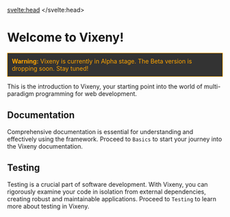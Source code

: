 <svelte:head>
    <title>Vixeny - Unleash the Power of Multi-Paradigm Programming</title>
    <meta name="description" content="Vixeny is a multi-paradigm web development framework, optimizing developer experience, application speed, and functional programming capabilities. Start your journey with Vixeny to create robust, maintainable, and efficient web applications.">
</svelte:head>
<script>
  import BeforeNext from "$lib/components/BeforeNext.svelte"
</script>

# Welcome to Vixeny!

<div style="border: 1px solid #FFA500; padding: 10px; background-color: #333; color: #FFA500;">
  <strong>Warning:</strong> Vixeny is currently in Alpha stage. The Beta version is dropping soon. Stay tuned!
</div>



This is the introduction to Vixeny, your starting point into the world of multi-paradigm programming for web development.

<BeforeNext next="/basics" nameNext="Introduction >>"/>

## Documentation
Comprehensive documentation is essential for understanding and effectively using the framework. Proceed to `Basics` to start your journey into the Vixeny documentation.

<BeforeNext next="/basics" nameNext="Documentation >>"/>

## Testing
Testing is a crucial part of software development. With Vixeny, you can rigorously examine your code in isolation from external dependencies, creating robust and maintainable applications. Proceed to `Testing` to learn more about testing in Vixeny.

<!-- <BeforeNext next="/testing" nameNext="Testing >>" /> -->

